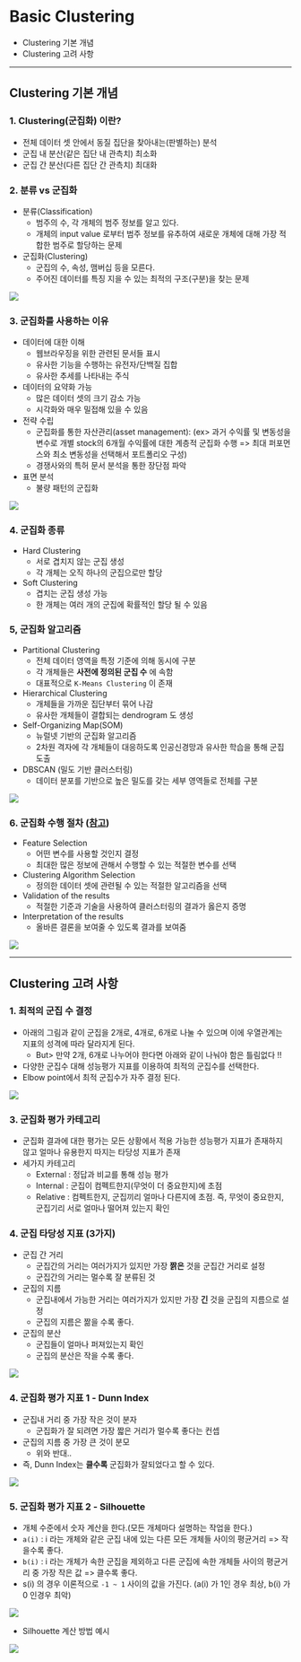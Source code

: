 # Basic Clustering
  - Clustering 기본 개념
  - Clustering 고려 사항

---

## Clustering 기본 개념
  ### 1. Clustering(군집화) 이란?
  - 전체 데이터 셋 안에서 동질 집단을 찾아내는(판별하는) 분석
  - 군집 내 분산(같은 집단 내 관측치) 최소화
  - 군집 간 분산(다른 집단 간 관측치) 최대화

  ### 2. 분류 vs 군집화
  - 분류(Classification)
    - 범주의 수, 각 개체의 범주 정보를 알고 있다.
    - 개체의 input value 로부터 범주 정보를 유추하여 새로운 개체에 대해 가장 적합한 범주로 할당하는 문제
  - 군집화(Clustering)
    - 군집의 수, 속성, 맴버십 등을 모른다.
    - 주어진 데이터를 특징 지을 수 있는 최적의 구조(구분)을 찾는 문제

  ![](https://github.com/Lee-KyungSeok/MultivariateDataAnalysis-Study/blob/master/Clustering/picture/classification.png)

  ### 3. 군집화를 사용하는 이유
  - 데이터에 대한 이해
    - 웹브라우징을 위한 관련된 문서들 표시
    - 유사한 기능을 수행하는 유전자/단백질 집합
    - 유사한 추세를 나타내는 주식
  - 데이터의 요약화 가능
    - 많은 데이터 셋의 크기 감소 가능
    - 시각화와 매우 밀접해 있을 수 있음
  - 전략 수립
    - 군집화를 통한 자산관리(asset management): (ex> 과거 수익률 및 변동성을 변수로 개별 stock의 6개월 수익률에 대한 계층적 군집화 수행 => 최대 퍼포먼스와 최소 변동성을 선택해서 포트폴리오 구성)
    - 경쟁사와의 특허 문서 분석을 통한 장단점 파악
  - 표면 분석
    - 불량 패턴의 군집화

  ![](https://github.com/Lee-KyungSeok/MultivariateDataAnalysis-Study/blob/master/Clustering/picture/clustering.png)

  ### 4. 군집화 종류
  - Hard Clustering
    - 서로 겹치지 않는 군집 생성
    - 각 개체는 오직 하나의 군집으로만 할당
  - Soft Clustering
    - 겹치는 군집 생성 가능
    - 한 개체는 여러 개의 군집에 확률적인 할당 될 수 있음

  ### 5, 군집화 알고리즘
  - Partitional Clustering
    - 전체 데이터 영역을 특정 기준에 의해 동시에 구분
    - 각 개체들은 __사전에 정의된 군집 수__ 에 속함
    - 대표적으로 `K-Means Clustering` 이 존재
  - Hierarchical Clustering
    - 개체들을 가까운 집단부터 묶어 나감
    - 유사한 개체들이 결합되는 dendrogram 도 생성
  - Self-Organizing Map(SOM)
    - 뉴럴넷 기반의 군집화 알고리즘
    - 2차원 격자에 각 개체들이 대응하도록 인공신경망과 유사한 학습을 통해 군집 도출
  - DBSCAN (밀도 기반 클러스터링)
    - 데이터 분포를 기반으로 높은 밀도를 갖는 세부 영역들로 전체를 구분

  ![](https://github.com/Lee-KyungSeok/MultivariateDataAnalysis-Study/blob/master/Clustering/picture/clustering2.png)

  ### 6. 군집화 수행 절차 ([참고](http://web.itu.edu.tr/sgunduz/courses/verimaden/paper/validity_survey.pdf))
  - Feature Selection
    - 어떤 변수를 사용할 것인지 결정
    - 최대한 많은 정보에 관해서 수행할 수 있는 적절한 변수를 선택
  - Clustering Algorithm Selection
    - 정의한 데이터 셋에 관련될 수 있는 적절한 알고리즘을 선택
  - Validation of the results
    - 적절한 기준과 기술을 사용하여 클러스터링의 결과가 옳은지 증명
  - Interpretation of the results
    - 올바른 결론을 보여줄 수 있도록 결과를 보여줌

  ![](https://github.com/Lee-KyungSeok/MultivariateDataAnalysis-Study/blob/master/Clustering/picture/clustering3.png)

---

## Clustering 고려 사항
  ### 1. 최적의 군집 수 결정
  - 아래의 그림과 같이 군집을 2개로, 4개로, 6개로 나눌 수 있으며 이에 우열관계는 지표의 성격에 따라 달라지게 된다.
    - But> 만약 2개, 6개로 나누어야 한다면 아래와 같이 나눠야 함은 틀림없다 !!
  - 다양한 군집수 대해 성능평가 지표를 이용하여 최적의 군집수를 선택한다.
  - Elbow point에서 최적 군집수가 자주 결정 된다.

  ![](https://github.com/Lee-KyungSeok/MultivariateDataAnalysis-Study/blob/master/Clustering/picture/consider.png)

  ### 3. 군집화 평가 카테고리
  - 군집화 결과에 대한 평가는 모든 상황에서 적용 가능한 성능평가 지표가 존재하지 않고 얼마나 유용한지 따지는 타당성 지표가 존재
  - 세가지 카테고리
    - External : 정답과 비교를 통해 성능 평가
    - Internal : 군집이 컴펙트한지(무엇이 더 중요한지)에 초점
    - Relative : 컴펙트한지, 군집끼리 얼마나 다른지에 초점. 즉, 무엇이 중요한지, 군집기리 서로 얼마나 떨어져 있는지 확인

  ### 4. 군집 타당성 지표 (3가지)
  - 군집 간 거리
    - 군집간의 거리는 여러가지가 있지만 가장 __짥은__ 것을 군집간 거리로 설정
    - 군집간의 거리는 멀수록 잘 분류된 것
  - 군집의 지름
    - 군집내에서 가능한 거리는 여러가지가 있지만 가장 __긴__ 것을 군집의 지름으로 설정
    - 군집의 지름은 짦을 수록 좋다.
  - 군집의 분산
    - 군집들이 얼마나 퍼져있는지 확인
    - 군집의 분산은 작을 수록 좋다.

  ![](https://github.com/Lee-KyungSeok/MultivariateDataAnalysis-Study/blob/master/Clustering/picture/consider2.png)

  ### 4. 군집화 평가 지표 1 - Dunn Index
  - 군집내 거리 중 가장 작은 것이 분자
    - 군집화가 잘 되려면 가장 짧은 거리가 멀수록 좋다는 컨셉
  - 군집의 지름 중 가장 큰 것이 분모
    - 위와 반대..
  - 즉, Dunn Index는 __클수록__ 군집화가 잘되었다고 할 수 있다.

  ![](https://github.com/Lee-KyungSeok/MultivariateDataAnalysis-Study/blob/master/Clustering/picture/consider3.png)

  ### 5. 군집화 평가 지표 2 - Silhouette
  - 개체 수준에서 숫자 계산을 한다.(모든 개체마다 설명하는 작업을 한다.)
  - `a(i)` : i 라는 개체와 같은 군집 내에 있는 다른 모든 개체들 사이의 평균거리 => 작을수록 좋다.
  - `b(i)` : i 라는 개체가 속한 군집을 제외하고 다른 군집에 속한 개체들 사이의 평균거리 중 가장 작은 값 => 클수록 좋다.
  - s(i) 의 경우 이론적으로 `-1 ~ 1`  사이의 값을 가진다. (a(i) 가 1인 경우 최상, b(i) 가 0 인경우 최악)

  ![](https://github.com/Lee-KyungSeok/MultivariateDataAnalysis-Study/blob/master/Clustering/picture/silhouette.png)

  - Silhouette 계산 방법 예시

  ![](https://github.com/Lee-KyungSeok/MultivariateDataAnalysis-Study/blob/master/Clustering/picture/silhouette2.png)
